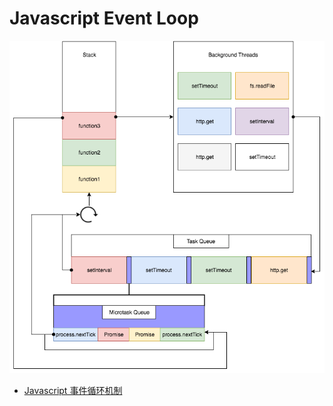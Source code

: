 # Javascript Event Loop

![avatar](../assets/event-loop.png)

* [Javascript 事件循环机制](https://cloud.tencent.com/developer/article/1332957)